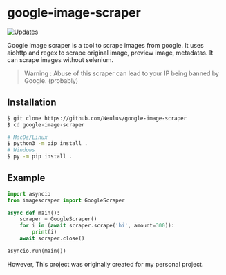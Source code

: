 # google-image-scraper
[![Updates](https://pyup.io/repos/github/Neulus/google-image-scraper/shield.svg)](https://pyup.io/repos/github/Neulus/google-image-scraper/)

Google image scraper is a tool to scrape images from google. It uses aiohttp and regex to scrape original image, preview image, metadatas.
It can scrape images without selenium.

> Warning : Abuse of this scraper can lead to your IP being banned by Google. (probably)

## Installation

```sh
$ git clone https://github.com/Neulus/google-image-scraper
$ cd google-image-scraper

# MacOs/Linux
$ python3 -m pip install .
# Windows
$ py -m pip install .
```

## Example

```py
import asyncio
from imagescraper import GoogleScraper

async def main():
    scraper = GoogleScraper()
    for i in (await scraper.scrape('hi', amount=300)):
        print(i)
    await scraper.close()

asyncio.run(main())
```

However, This project was originally created for my personal project.
